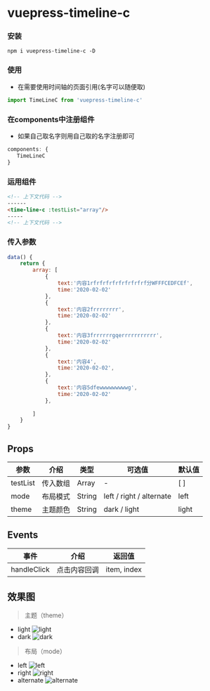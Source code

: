 <!--
 * @Page: 
 * @Version: 1.0.0
 * @Autor: xumeng
 * @Date: 2020-05-31 16:23:51
 * @LastEditors: Please set LastEditors
 * @LastEditTime: 2020-07-01 16:00:08
--> 
# vuepress-timeline-c

### 安装
```
npm i vuepress-timeline-c -D
```

### 使用
- 在需要使用时间轴的页面引用(名字可以随便取)
```js
import TimeLineC from 'vuepress-timeline-c'
```

### 在components中注册组件
- 如果自己取名字则用自己取的名字注册即可
```js
components: {
   TimeLineC 
}
```
### 运用组件
```html
<!-- 上下文代码 -->
------
<time-line-c :testList="array"/>
-----
<!-- 上下文代码 -->
```
### 传入参数
```js
data() {
    return {
        array: [
            {
                text:'内容1rfrfrfrfrfrfrfrfrf分WFFFCEDFCEf',
                time:'2020-02-02'
            },
            {
                text:'内容2frrrrrrrr',
                time:'2020-02-02'
            },
            {
                text:'内容3frrrrrrgqerrrrrrrrrrr',
                time:'2020-02-02'
            },
            {
                text:'内容4',
                time:'2020-02-02',
            },
            {
                text:'内容5dfewwwwwwwwwg',
                time:'2020-02-02'
            },
            
        ]
    }
}
```


## Props
| 参数      | 介绍           |  类型   |      可选值        | 默认值 |
| -------  | -------------- | ------  | ------------       | ------  |
| testList     | 传入数组        | Array   | -                 | [ ]       |
| mode     | 布局模式        | String   | left / right / alternate   | left      |
| theme     | 主题颜色        | String   | dark / light              | light      |


## Events
| 事件      | 介绍           |  返回值   |      
| -------  | -------------- | ------  | 
| handleClick | 点击内容回调   |  item, index |


## 效果图
> 主题（theme）
- light
![light](https://github.com/cherry14/vuepress-timeline-c/job/raw/master/assets/timeline5.png)
- dark
![dark](https://github.com/cherry14/vuepress-timeline-c/job/raw/master/assets/timeline1.png)
> 布局（mode）
- left
![left](https://github.com/cherry14/vuepress-timeline-c/job/raw/master/assets/timeline51.png)
- right
![right](https://github.com/cherry14/vuepress-timeline-c/job/raw/master/assets/timeline2.png)
- alternate
![alternate](https://github.com/cherry14/vuepress-timeline-c/job/raw/master/assets/timeline3.png)

